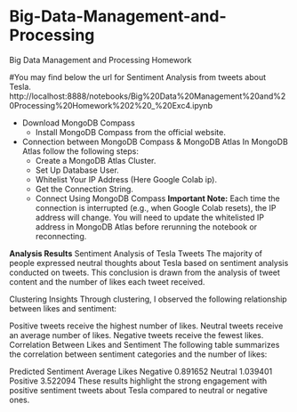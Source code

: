 # Big-Data-Management-and-Processing
Big Data Management and Processing Homework 

#You may find below the url for Sentiment Analysis from tweets about Tesla. 
http://localhost:8888/notebooks/Big%20Data%20Management%20and%20Processing%20Homework%202%20_%20Exc4.ipynb

- Download MongoDB Compass
    - Install MongoDB Compass from the official website.
- Connection between MongoDB Compass & MongoDB Atlas
  In MongoDB Atlas follow the following steps:
    - Create a MongoDB Atlas Cluster.
    - Set Up Database User.
    - Whitelist Your IP Address (Here Google Colab ip).
    - Get the Connection String.
    - Connect Using MongoDB Compass
**Important Note:**
Each time the connection is interrupted (e.g., when Google Colab resets), the IP address will change.
You will need to update the whitelisted IP address in MongoDB Atlas before rerunning the notebook or reconnecting.


**Analysis Results**
Sentiment Analysis of Tesla Tweets
The majority of people expressed neutral thoughts about Tesla based on sentiment analysis conducted on tweets. This conclusion is drawn from the analysis of tweet content and the number of likes each tweet received.

Clustering Insights
Through clustering, I observed the following relationship between likes and sentiment:

Positive tweets receive the highest number of likes.
Neutral tweets receive an average number of likes.
Negative tweets receive the fewest likes.
Correlation Between Likes and Sentiment
The following table summarizes the correlation between sentiment categories and the number of likes:

Predicted Sentiment	Average Likes
Negative	0.891652
Neutral	1.039401
Positive	3.522094
These results highlight the strong engagement with positive sentiment tweets about Tesla compared to neutral or negative ones.
